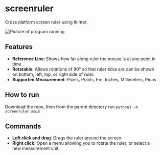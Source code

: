 # screenruler
Cross platform screen ruler using tkinter. 

![Picture of program running](https://user-images.githubusercontent.com/10916106/40881669-a8bb872e-669a-11e8-829c-8136257966f3.png)


## Features

- **Reference Line**: Shows how far along ruler the mouse is at any point in time.
- **Rotatable**: Allows rotations of 90° so that ruler ticks are can be shown on bottom, left, top, or right side of ruler.
- **Supported Measurement**: Pixels, Points, Em, Inches, Millimeters, Picas

## How to run

Download the repo, then from the parent directory run `python3 -m screenruler.main`

## Commands
- **Left click and drag**: Drags the ruler around the screen
- **Right click**: Open a menu allowing you to rotate the ruler, or select a new measurement unit.

